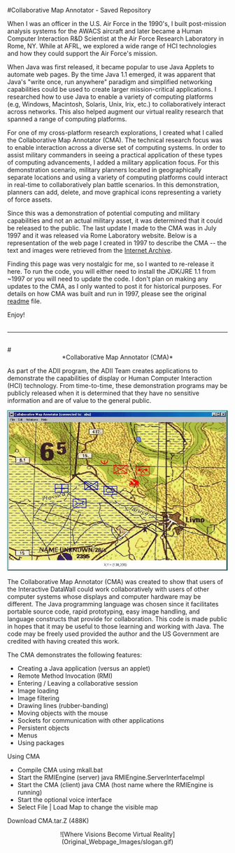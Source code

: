#Collaborative Map Annotator - Saved Repository

When I was an officer in the U.S. Air Force in the 1990's, I built post-mission analysis systems for the AWACS aircraft and later became a Human Computer Interaction R&D Scientist at the Air Force Research Laboratory in Rome, NY.  While at AFRL, we explored a wide range of HCI technologies and how they could support the Air Force's mission.  

When Java was first released, it became popular to use Java Applets to automate web pages.  By the time Java 1.1 emerged, it was apparent that Java's "write once, run anywhere" paradigm and simplified networking capabilities could be used to create larger mission-critical applications.  I researched how to use Java to enable a variety of computing platforms (e.g, Windows, Macintosh, Solaris, Unix, Irix, etc.) to collaboratively interact across networks.  This also helped augment our virtual reality research that spanned a range of computing platforms.

For one of my cross-platform research explorations, I created what I called the Collaborative Map Annotator (CMA).  The technical research focus was to enable interaction across a diverse set of computing systems.  In order to assist military commanders in seeing a practical application of these types of computing advancements, I added a military application focus.  For this demonstration scenario, military planners located in geographically separate locations and using a variety of computing platforms could interact in real-time to collaboratively plan battle scenarios.  In this demonstration, planners can add, delete, and move graphical icons representing a variety of force assets.  

Since this was a demonstration of potential computing and military capabilities and not an actual military asset, it was determined that it could be released to the public.  The last update I made to the CMA was in July 1997 and it was released via Rome Laboratory website.  Below is a representation of the web page I created in 1997 to describe the CMA -- the text and images were retrieved from the [Internet Archive](https://web.archive.org/web/19990208233237/http://www.if.afrl.af.mil/programs/ADII/adii_cma.html). 

Finding this page was very nostalgic for me, so I wanted to re-release it here.  To run the code, you will either need to install the JDK/JRE 1.1 from ~1997 or you will need to update the code.  I don't plan on making any updates to the CMA, as I only wanted to post it for historical purposes.  For details on how CMA was built and run in 1997, please see the original [readme](readme) file.

Enjoy!
<BR>
<BR>
<HR>
<BR>
# <center>*Collaborative Map Annotator (CMA)*</center>

As part of the ADII program, the ADII Team creates applications to demonstrate the capabilities of display or Human Computer Interaction (HCI) technology. From time-to-time, these demonstration programs may be publicly released when it is determined that they have no sensitive information and are of value to the general public.

![Map Graphic](Original_Webpage_Images/cma.jpg)


The Collaborative Map Annotator (CMA) was created to show that users of the Interactive DataWall could work collaboratively with users of other computer systems whose displays and computer hardware may be different. The Java programming language was chosen since it facilitates portable source code, rapid prototyping, easy image handling, and language constructs that provide for collaboration. This code is made public in hopes that it may be useful to those learning and working with Java. The code may be freely used provided the author and the US Government are credited with having created this work.



The CMA demonstrates the following features:

* Creating a Java application (versus an applet)
* Remote Method Invocation (RMI)
* Entering / Leaving a collaborative session
* Image loading
* Image filtering
* Drawing lines (rubber-banding)
* Moving objects with the mouse
* Sockets for communication with other applications
* Persistent objects
* Menus
* Using packages


Using CMA

* Compile CMA using mkall.bat
* Start the RMIEngine (server) java RMIEngine.ServerInterfaceImpl
* Start the CMA (client) java CMA (host name where the RMIEngine is running)
* Start the optional voice interface
* Select File | Load Map to change the visible map


Download CMA.tar.Z (488K)


<center>![Where Visions Become Virtual Reality](Original_Webpage_Images/slogan.gif)</center>
